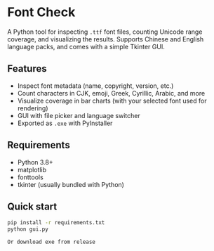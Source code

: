 # Font Check

A Python tool for inspecting `.ttf` font files, counting Unicode range coverage, and visualizing the results. Supports Chinese and English language packs, and comes with a simple Tkinter GUI.

## Features

- Inspect font metadata (name, copyright, version, etc.)
- Count characters in CJK, emoji, Greek, Cyrillic, Arabic, and more
- Visualize coverage in bar charts (with your selected font used for rendering)
- GUI with file picker and language switcher
- Exported as `.exe` with PyInstaller

## Requirements

- Python 3.8+
- matplotlib
- fonttools
- tkinter (usually bundled with Python)

## Quick start

```bash
pip install -r requirements.txt
python gui.py

Or download exe from release
